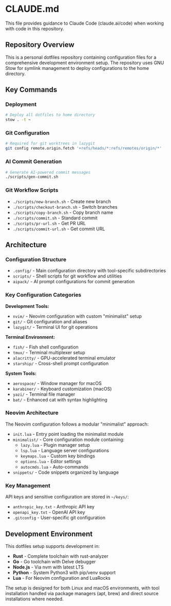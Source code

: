 # CLAUDE.md

This file provides guidance to Claude Code (claude.ai/code) when working with code in this repository.

## Repository Overview

This is a personal dotfiles repository containing configuration files for a comprehensive development environment setup. The repository uses GNU Stow for symlink management to deploy configurations to the home directory.

## Key Commands

### Deployment
```bash
# Deploy all dotfiles to home directory
stow . -t ~
```

### Git Configuration
```bash
# Required for git worktrees in lazygit
git config remote.origin.fetch '+refs/heads/*:refs/remotes/origin/*'
```

### AI Commit Generation
```bash
# Generate AI-powered commit messages
./scripts/gen-commit.sh
```

### Git Workflow Scripts
- `./scripts/new-branch.sh` - Create new branch
- `./scripts/checkout-branch.sh` - Switch branches
- `./scripts/copy-branch.sh` - Copy branch name
- `./scripts/commit.sh` - Standard commit
- `./scripts/pr-url.sh` - Get PR URL
- `./scripts/commit-url.sh` - Get commit URL

## Architecture

### Configuration Structure
- `.config/` - Main configuration directory with tool-specific subdirectories
- `scripts/` - Shell scripts for git workflow and utilities
- `aipack/` - AI prompt configurations for commit generation

### Key Configuration Categories

**Development Tools:**
- `nvim/` - Neovim configuration with custom "minimalist" setup
- `git/` - Git configuration and aliases
- `lazygit/` - Terminal UI for git operations

**Terminal Environment:**
- `fish/` - Fish shell configuration
- `tmux/` - Terminal multiplexer setup
- `alacritty/` - GPU-accelerated terminal emulator
- `starship/` - Cross-shell prompt configuration

**System Tools:**
- `aerospace/` - Window manager for macOS
- `karabiner/` - Keyboard customization (macOS)
- `yazi/` - Terminal file manager
- `bat/` - Enhanced cat with syntax highlighting

### Neovim Architecture
The Neovim configuration follows a modular "minimalist" approach:
- `init.lua` - Entry point loading the minimalist module
- `minimalist/` - Core configuration module containing:
  - `lazy.lua` - Plugin manager setup
  - `lsp.lua` - Language server configurations
  - `keymaps.lua` - Custom key bindings
  - `options.lua` - Editor settings
  - `autocmds.lua` - Auto-commands
- `snippets/` - Code snippets organized by language

### Key Management
API keys and sensitive configuration are stored in `~/keys/`:
- `anthropic_key.txt` - Anthropic API key
- `openapi_key.txt` - OpenAI API key  
- `.gitconfig` - User-specific git configuration

## Development Environment

This dotfiles setup supports development in:
- **Rust** - Complete toolchain with rust-analyzer
- **Go** - Go toolchain with Delve debugger
- **Node.js** - Via nvm with latest LTS
- **Python** - System Python3 with pip/venv support
- **Lua** - For Neovim configuration and LuaRocks

The setup is designed for both Linux and macOS environments, with tool installation handled via package managers (apt, brew) and direct source installations where needed.